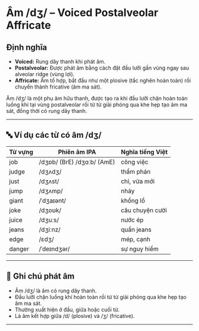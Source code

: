 # Âm /dʒ/ – Voiced Postalveolar Affricate

## Định nghĩa
- **Voiced:** Rung dây thanh khi phát âm.
- **Postalveolar:** Được phát âm bằng cách đặt đầu lưỡi gần vùng ngay sau alveolar ridge (vùng lợi).
- **Affricate:** Âm tổ hợp, bắt đầu như một plosive (tắc nghẽn hoàn toàn) rồi chuyển thành fricative (âm ma sát).

Âm /dʒ/ là một phụ âm hữu thanh, được tạo ra khi đầu lưỡi chặn hoàn toàn luồng khí tại vùng postalveolar rồi từ từ giải phóng qua khe hẹp tạo âm ma sát, đồng thời có rung dây thanh.

---

## 🔤 Ví dụ các từ có âm /dʒ/

| Từ vựng    | Phiên âm IPA  | Nghĩa tiếng Việt         |
|------------|----------------|--------------------------|
| job        | /dʒɒb/ (BrE) /dʒɑːb/ (AmE) | công việc        |
| judge      | /dʒʌdʒ/        | thẩm phán               |
| just       | /dʒʌst/        | chỉ, vừa mới            |
| jump       | /dʒʌmp/        | nhảy                    |
| giant      | /ˈdʒaɪənt/     | khổng lồ                |
| joke       | /dʒoʊk/        | câu chuyện cười         |
| juice      | /dʒuːs/        | nước ép                 |
| jeans      | /dʒiːnz/       | quần jeans              |
| edge       | /ɛdʒ/          | mép, cạnh               |
| danger     | /ˈdeɪndʒər/    | sự nguy hiểm            |

---

## 📌 Ghi chú phát âm
- Âm /dʒ/ là âm có rung dây thanh.
- Đầu lưỡi chặn luồng khí hoàn toàn rồi từ từ giải phóng qua khe hẹp tạo âm ma sát.
- Thường xuất hiện ở đầu, giữa hoặc cuối từ.
- Là âm kết hợp giữa /d/ (plosive) và /ʒ/ (fricative).

---
 